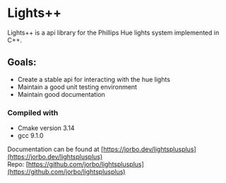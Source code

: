 # Lights++

Lights++ is a api library for the Phillips Hue lights system implemented in C++.

## Goals:
+ Create a stable api for interacting with the hue lights
+ Maintain a good unit testing environment
+ Maintain good documentation

### Compiled with
+ Cmake version 3.14
+ gcc 9.1.0

Documentation can be found at [https://jorbo.dev/lightsplusplus](https://jorbo.dev/lightsplusplus)  
Repo: [https://github.com/jorbo/lightsplusplus](https://github.com/jorbo/lightsplusplus)
